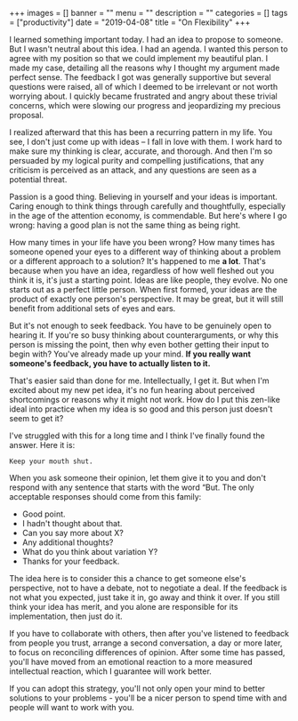 +++
images = []
banner = ""
menu = ""
description = ""
categories = []
tags = ["productivity"]
date = "2019-04-08"
title = "On Flexibility"
+++

I learned something important today. I had an idea to propose to someone. But I wasn't neutral about this idea. I had an agenda. I wanted this person to agree with my position so that we could implement my beautiful plan. I made my case, detailing all the reasons why I thought my argument made perfect sense. The feedback I got was generally supportive but several questions were raised, all of which I deemed to be irrelevant or not worth worrying about. I quickly became frustrated and angry about these trivial concerns, which were slowing our progress and jeopardizing my precious proposal.

I realized afterward that this has been a recurring pattern in my life. You see, I don't just come up with ideas – I fall in love with them. I work hard to make sure my thinking is clear, accurate, and thorough. And then I'm so persuaded by my logical purity and compelling justifications, that any criticism is perceived as an attack, and any questions are seen as a potential threat.

Passion is a good thing. Believing in yourself and your ideas is important. Caring enough to think things through carefully and thoughtfully, especially in the age of the attention economy, is commendable. But here's where I go wrong: having a good plan is not the same thing as being right. 

How many times in your life have you been wrong? How many times has someone opened your eyes to a different way of thinking about a problem or a different approach to a solution? It's happened to me **a lot**. That's because when you have an idea, regardless of how well fleshed out you think it is, it's just a starting point. Ideas are like people, they evolve. No one starts out as a perfect little person. When first formed, your ideas are the product of exactly one person's perspective. It may be great, but it will still benefit from additional sets of eyes and ears.

But it's not enough to seek feedback. You have to be genuinely open to hearing it. If you're so busy thinking about counterarguments, or why this person is missing the point, then why even bother getting their input to begin with? You've already made up your mind. **If you really want someone's feedback, you have to actually listen to it.**

That's easier said than done for me. Intellectually, I get it. But when I'm excited about my new pet idea, it's no fun hearing about perceived shortcomings or reasons why it might not work. How do I put this zen-like ideal into practice when my idea is so good and this person just doesn't seem to get it?

I've struggled with this for a long time and I think I've finally found the answer. Here it is:

    Keep your mouth shut.

When you ask someone their opinion, let them give it to you and don't respond with any sentence that starts with the word “But. The only acceptable responses should come from this family:

* Good point.
* I hadn't thought about that.
* Can you say more about X?
* Any additional thoughts?
* What do you think about variation Y?
* Thanks for your feedback.

The idea here is to consider this a chance to get someone else's perspective, not to have a debate, not to negotiate a deal. If the feedback is not what you expected, just take it in, go away and think it over. If you still think your idea has merit, and you alone are responsible for its implementation, then just do it. 

If you have to collaborate with others, then after you've listened to feedback from people you trust,
arrange a second conversation, a day or more later, to focus on reconciling differences of opinion. After some time has passed, you'll have moved from an emotional reaction to a more measured intellectual reaction, which I guarantee will work better.

If you can adopt this strategy, you'll not only open your mind to better solutions to your problems - you'll be a nicer person to spend time with and people will want to work with you.
